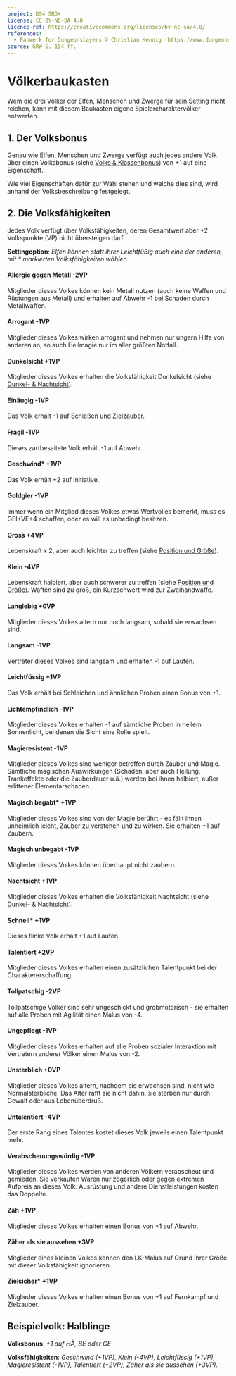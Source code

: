 ```yaml
---
project: DS4 SRD+
license: CC BY-NC-SA 4.0
licence-ref: https://creativecommons.org/licenses/by-nc-sa/4.0/
references: 
  - Fanwerk for Dungeonslayers © Christian Kennig (https://www.dungeonslayers.net/)
source: GRW S. 154 ff.
---
```


# Völkerbaukasten

Wem die drei Völker der Elfen, Menschen und Zwerge für sein Setting nicht reichen, kann mit diesem Baukasten eigene Spielercharaktervölker entwerfen.

## 1. Der Volksbonus

Genau wie Elfen, Menschen und Zwerge verfügt auch jedes andere Volk über einen Volksbonus (siehe [Volks & Klassenbonus](charaktere-charaktererschaffung.md#5-volks---klassenbonus)) von +1 auf eine Eigenschaft.

Wie viel Eigenschaften dafür zur Wahl stehen und welche dies sind, wird anhand der Volksbeschreibung festgelegt.

## 2. Die Volksfähigkeiten

Jedes Volk verfügt über Volksfähigkeiten, deren Gesamtwert aber +2 Volkspunkte (VP) nicht übersteigen darf.

**Settingoption**: _Elfen können statt ihrer Leichtfüßig auch eine der anderen, mit \* markierten Volksfähigkeiten wählen._

#### Allergie gegen Metall -2VP

Mitglieder dieses Volkes können kein Metall nutzen (auch keine Waffen und Rüstungen aus Metall) und erhalten auf Abwehr -1 bei Schaden durch Metallwaffen.

#### Arrogant -1VP

Mitglieder dieses Volkes wirken arrogant und nehmen nur ungern Hilfe von anderen an, so auch Heilmagie nur im aller größten Notfall.

#### Dunkelsicht +1VP

Mitglieder dieses Volkes erhalten die Volksfähigkeit Dunkelsicht (siehe [Dunkel- & Nachtsicht](spielleitung-dungeons.md#dunkel---nachtsicht)).

#### Einäugig -1VP

Das Volk erhält -1 auf Schießen und Zielzauber.

#### Fragil -1VP

Dieses zartbesaitete Volk erhält -1 auf Abwehr.

#### Geschwind\* +1VP

Das Volk erhält +2 auf Initiative.

#### Goldgier -1VP

Immer wenn ein Mitglied dieses Volkes etwas Wertvolles bemerkt, muss es GEI+VE+4 schaffen, oder es will es unbedingt besitzen.

#### Gross +4VP

Lebenskraft x 2, aber auch leichter zu treffen (siehe [Position und Größe](regeln-kampfdetails.md#position-und-grösse)).

#### Klein -4VP

Lebenskraft halbiert, aber auch schwerer zu treffen (siehe [Position und Größe](regeln-kampfdetails.md#position-und-grösse)). Waffen sind zu groß, ein Kurzschwert wird zur Zweihandwaffe.

#### Langlebig +0VP

Mitglieder dieses Volkes altern nur noch langsam, sobald sie erwachsen sind.

#### Langsam -1VP

Vertreter dieses Volkes sind langsam und erhalten -1 auf Laufen.

#### Leichtfüssig +1VP

Das Volk erhält bei Schleichen und ähnlichen Proben einen Bonus von +1.

#### Lichtempfindlich -1VP

Mitglieder dieses Volkes erhalten -1 auf sämtliche Proben in hellem Sonnenlicht, bei denen die Sicht eine Rolle spielt.

#### Magieresistent -1VP

Mitglieder dieses Volkes sind weniger betroffen durch Zauber und Magie. Sämtliche magischen Auswirkungen (Schaden, aber auch Heilung, Trankeffekte oder die Zauberdauer u.ä.) werden bei ihnen halbiert, außer erlittener Elementarschaden.

#### Magisch begabt\* +1VP

Mitglieder dieses Volkes sind von der Magie berührt - es fällt ihnen unheimlich leicht, Zauber zu verstehen und zu wirken. Sie erhalten +1 auf Zaubern.

#### Magisch unbegabt -1VP

Mitglieder dieses Volkes können überhaupt nicht zaubern.

#### Nachtsicht +1VP

Mitglieder dieses Volkes erhalten die Volksfähigkeit Nachtsicht (siehe [Dunkel- & Nachtsicht](spielleitung-dungeons.md#dunkel---nachtsicht)).

#### Schnell\* +1VP

Dieses flinke Volk erhält +1 auf Laufen.

#### Talentiert +2VP

Mitglieder dieses Volkes erhalten einen zusätzlichen Talentpunkt bei der Charaktererschaffung.

#### Tollpatschig -2VP

Tollpatschige Völker sind sehr ungeschickt und grobmotorisch - sie erhalten auf alle Proben mit Agilität einen Malus von -4.

#### Ungepflegt -1VP

Mitglieder dieses Volkes erhalten auf alle Proben sozialer Interaktion mit Vertretern anderer Völker einen Malus von -2.

#### Unsterblich +0VP

Mitglieder dieses Volkes altern, nachdem sie erwachsen sind, nicht wie Normalsterbliche. Das Alter rafft sie nicht dahin, sie sterben nur durch Gewalt oder aus Lebenüberdruß.

#### Untalentiert -4VP

Der erste Rang eines Talentes kostet dieses Volk jeweils einen Talentpunkt mehr.

#### Verabscheuungswürdig -1VP

Mitglieder dieses Volkes werden von anderen Völkern verabscheut und gemieden. Sie verkaufen Waren nur zögerlich oder gegen extremen Aufpreis an dieses Volk. Ausrüstung und andere Dienstleistungen kosten das Doppelte.

#### Zäh +1VP

Mitglieder dieses Volkes erhalten einen Bonus von +1 auf Abwehr.

#### Zäher als sie aussehen +3VP

Mitglieder eines kleinen Volkes können den LK-Malus auf Grund ihrer Größe mit dieser Volksfähigkeit ignorieren.

#### Zielsicher\* +1VP

Mitglieder dieses Volkes erhalten einen Bonus von +1 auf Fernkampf und Zielzauber.

## Beispielvolk: Halblinge

**Volksbonus**: _+1 auf HÄ, BE oder GE_

**Volksfähigkeiten**: _Geschwind (+1VP), Klein (-4VP), Leichtfüssig (+1VP), Magieresistent (-1VP), Talentiert (+2VP), Zäher als sie aussehen (+3VP)._

